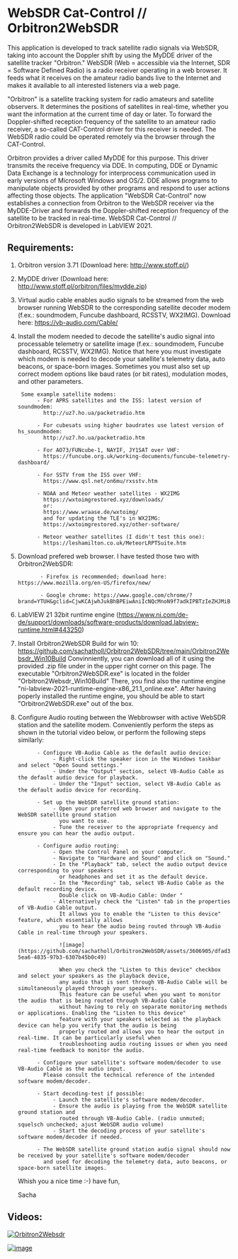 # WebSDR Cat-Control // Orbitron2WebSDR
This application is developed to track satellite radio signals via WebSDR, taking into account the Doppler shift by using the MyDDE driver of the satellite tracker "Orbitron."
WebSDR (Web = accessible via the Internet, SDR = Software Defined Radio) is a radio receiver operating in a web browser. It feeds what it receives on the amateur radio bands live to the Internet and makes it available to all interested listeners via a web page.

"Orbitron" is a satellite tracking system for radio amateurs and satellite observers. It determines the positions of satellites in real-time, whether you want the information at the current time of day or later. To forward the Doppler-shifted reception frequency of the satellite to an amateur radio receiver, a so-called CAT-Control driver for this receiver is needed. The WebSDR radio could be operated remotely via the browser through the CAT-Control.

Orbitron provides a driver called MyDDE for this purpose. This driver transmits the receive frequency via DDE. In computing, DDE or Dynamic Data Exchange is a technology for interprocess communication used in early versions of Microsoft Windows and OS/2. DDE allows programs to manipulate objects provided by other programs and respond to user actions affecting those objects.
The application "WebSDR Cat-Control" now establishes a connection from Orbitron to the WebSDR receiver via the MyDDE-Driver and forwards the Doppler-shifted reception frequency of the satellite to be tracked in real-time. WebSDR Cat-Control // Orbitron2WebSDR is developed in LabVIEW 2021.

Requirements:
----------------
1) Orbitron version 3.71  (Download here: http://www.stoff.pl/)

2) MyDDE driver  (Download here: http://www.stoff.pl/orbitron/files/mydde.zip)

3) Virtual audio cable enables audio signals to be streamed from the web browser running WebSDR to 
   the corresponding satellite decoder modem (f.ex.: soundmodem, Funcube dashboard, RCSSTV, WX2IMG). 
   Download here: https://vb-audio.com/Cable/

4) Install the modem needed to decode the satellite's audio signal into processable telemetry or satellite image
   (f.ex.: soundmodem, Funcube dashboard, RCSSTV, WX2IMG). Notice that here you must investigate which modem is needed 
   to decode your satellite's telemetry data, auto beacons, or space-born images. Sometimes you must also set up correct 
   modem options like baud rates (or bit rates), modulation modes, and other parameters.
   
        Some example satellite modems:
             - For APRS satellites and the ISS: latest version of soundmodem:
               http://uz7.ho.ua/packetradio.htm
               
             - For cubesats using higher baudrates use latest version of hs_soundmodem:
               http://uz7.ho.ua/packetradio.htm
               
             - For AO73/FUNcube-1, NAYIF, JY1SAT over VHF: 
               https://funcube.org.uk/working-documents/funcube-telemetry-dashboard/
               
             - For SSTV from the ISS over VHF: 
               https://www.qsl.net/on6mu/rxsstv.htm
               
             - NOAA and Meteor weather satellites - WX2IMG
               https://wxtoimgrestored.xyz/downloads/
               or:
               https://www.wraase.de/wxtoimg/
               and for updating the TLE's in WX2IMG:
               https://wxtoimgrestored.xyz/other-software/

             - Meteor weather satellites (I didn't test this one):
               https://leshamilton.co.uk/MeteorLRPTSuite.htm
    
5) Download prefered web browser. I have tested those two with Orbitron2WebSDR: 

              - Firefox is recommended; download here: https://www.mozilla.org/en-US/firefox/new/
              
              - Google chrome: https://www.google.com/chrome/?brand=YTUH&gclid=CjwKCAjwhJukBhBPEiwAniIcNQcMnoN9f7adkIPBTzIeZHJMiBlrEGvkuRs4LQamYxyKoYvDNWF9mBoCD6wQAvD_BwE&gclsrc=aw.ds

6) LabVIEW 21 32bit runtime engine (https://www.ni.com/de-de/support/downloads/software-products/download.labview-runtime.html#443250)

7) Install Orbitron2WebSDR Build for win 10: https://github.com/sachatholl/Orbitron2WebSDR/tree/main/Orbitron2Websdr_Win10Build
   Convinniently, you can download all of it using the provided .zip file 
   under in the upper right corner on this page. The executable "Orbitron2WebSDR.exe"
   is located in the folder "Orbitron2Websdr_Win10Build" There, you find also the 
   runtime engine "ni-labview-2021-runtime-engine-x86_21.1_online.exe".
   After having poperly installed the runtime engine, you should be able
   to start "Orbitron2WebSDR.exe" out of the box.
   
8) Configure Audio routing between the Webbrowser with active WebSDR station and 
   the satellite modem. Conveniently perform the steps as shown in the tutorial 
   video below, or perform the following steps similarly:

             - Configure VB-Audio Cable as the default audio device:
                  - Right-click the speaker icon in the Windows taskbar and select "Open Sound settings."
                  - Under the "Output" section, select VB-Audio Cable as the default audio device for playback.
                  - Under the "Input" section, select VB-Audio Cable as the default audio device for recording.

             - Set up the WebSDR satellite ground station:
                  - Open your preferred web browser and navigate to the WebSDR satellite ground station 
                    you want to use.
                  - Tune the receiver to the appropriate frequency and ensure you can hear the audio output.

             - Configure audio routing:
                  - Open the Control Panel on your computer.
                  - Navigate to "Hardware and Sound" and click on "Sound."
                  - In the "Playback" tab, select the audio output device corresponding to your speakers 
                    or headphones and set it as the default device.
                  - In the "Recording" tab, select VB-Audio Cable as the default recording device.
                    Double click on VB-Audio Cable: Under "
                  - Alternatively check the "Listen" tab in the properties of VB-Audio Cable output. 
                    It allows you to enable the "Listen to this device" feature, which essentially allows 
                    you to hear the audio being routed through VB-Audio Cable in real-time through your speakers.

                    ![image](https://github.com/sachatholl/Orbitron2WebSDR/assets/3606905/dfad3f51-5ea6-4835-97b3-6307b45b0c49)

                    When you check the "Listen to this device" checkbox and select your speakers as the playback device, 
                    any audio that is sent through VB-Audio Cable will be simultaneously played through your speakers. 
                    This feature can be useful when you want to monitor the audio that is being routed through VB-Audio Cable 
                    without having to rely on separate monitoring methods or applications. Enabling the "Listen to this device" 
                    feature with your speakers selected as the playback device can help you verify that the audio is being 
                    properly routed and allows you to hear the output in real-time. It can be particularly useful when 
                    troubleshooting audio routing issues or when you need real-time feedback to monitor the audio.
                    
             - Configure your satellite's software modem/decoder to use VB-Audio Cable as the audio input. 
               Please consult the technical reference of the intended software modem/decoder.
           
             - Start decoding-test if possible:
                  - Launch the satellite's software modem/decoder.
                  - Ensure the audio is playing from the WebSDR satellite ground station and 
                    routed through VB-Audio Cable. (radio unmuted; squelsch unchecked; ajust WebSDR audio volume)
                  - Start the decoding process of your satellite's software modem/decoder if needed.

             - The WebSDR satellite ground station audio signal should now be received by your satellite's software modem/decoder 
               and used for decoding the telemetry data, auto beacons, or space-born satellite images.
   
   Whish you a nice time :-)
   have fun,
  
   Sacha



Videos:
----------------

[![Orbitron2Websdr](https://user-images.githubusercontent.com/3606905/159119945-d6d3702a-a1e7-4796-a31f-a2ced8f14182.JPG)](https://www.youtube.com/watch?v=LkdO7o0-AwY)


[![image](https://user-images.githubusercontent.com/3606905/155881896-1a0cb6a4-7386-4a0d-8725-96ccdb60dfef.png)](https://www.youtube.com/watch?v=3J_UkhTQFNA)
